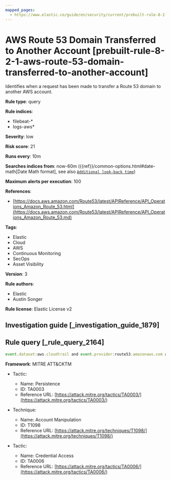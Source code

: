 ```yaml
---
mapped_pages:
  - https://www.elastic.co/guide/en/security/current/prebuilt-rule-8-2-1-aws-route-53-domain-transferred-to-another-account.html
---
```


# AWS Route 53 Domain Transferred to Another Account [prebuilt-rule-8-2-1-aws-route-53-domain-transferred-to-another-account]

Identifies when a request has been made to transfer a Route 53 domain to another AWS account.

**Rule type**: query

**Rule indices**:

* filebeat-*
* logs-aws*

**Severity**: low

**Risk score**: 21

**Runs every**: 10m

**Searches indices from**: now-60m ({{ref}}/common-options.html#date-math[Date Math format], see also [`Additional look-back time`](docs-content://solutions/security/detect-and-alert/create-detection-rule.md#rule-schedule))

**Maximum alerts per execution**: 100

**References**:

* [https://docs.aws.amazon.com/Route53/latest/APIReference/API_Operations_Amazon_Route_53.html](https://docs.aws.amazon.com/Route53/latest/APIReference/API_Operations_Amazon_Route_53.md)

**Tags**:

* Elastic
* Cloud
* AWS
* Continuous Monitoring
* SecOps
* Asset Visibility

**Version**: 3

**Rule authors**:

* Elastic
* Austin Songer

**Rule license**: Elastic License v2

## Investigation guide [_investigation_guide_1879]



## Rule query [_rule_query_2164]

```js
event.dataset:aws.cloudtrail and event.provider:route53.amazonaws.com and event.action:TransferDomainToAnotherAwsAccount and event.outcome:success
```

**Framework**: MITRE ATT&CKTM

* Tactic:

    * Name: Persistence
    * ID: TA0003
    * Reference URL: [https://attack.mitre.org/tactics/TA0003/](https://attack.mitre.org/tactics/TA0003/)

* Technique:

    * Name: Account Manipulation
    * ID: T1098
    * Reference URL: [https://attack.mitre.org/techniques/T1098/](https://attack.mitre.org/techniques/T1098/)

* Tactic:

    * Name: Credential Access
    * ID: TA0006
    * Reference URL: [https://attack.mitre.org/tactics/TA0006/](https://attack.mitre.org/tactics/TA0006/)



